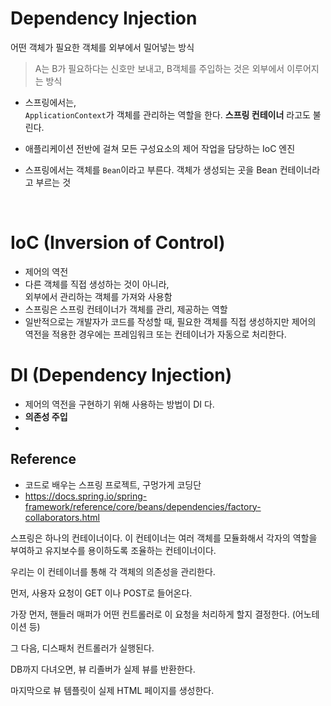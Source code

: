 # Dependency Injection

어떤 객체가 필요한 객체를 외부에서 밀어넣는 방식

> A는 B가 필요하다는 신호만 보내고, B객체를 주입하는 것은 외부에서 이루어지는 방식

* 스프링에서는, <br> `ApplicationContext`가 객체를 관리하는 역할을 한다.  **스프링 컨테이너** 라고도 불린다.

* 애플리케이션 전반에 걸쳐 모든 구성요소의 제어 작업을 담당하는 IoC 엔진

* 스프링에서는 객체를 `Bean`이라고 부른다. 객체가 생성되는 곳을 Bean 컨테이너라고 부르는 것

<br>

# IoC (Inversion of Control)
- 제어의 역전
- 다른 객체를 직접 생성하는 것이 아니라,<br>
  외부에서 관리하는 객체를 가져와 사용함
- 스프링은 스프링 컨테이너가 객체를 관리, 제공하는 역할
- 일반적으로는 개발자가 코드를 작성할 때, 필요한 객체를 직접 생성하지만 제어의 역전을 적용한 경우에는 프레임워크 또는 컨테이너가 자동으로 처리한다.


# DI (Dependency Injection)
- 제어의 역전을 구현하기 위해 사용하는 방법이 DI 다. 
- **의존성 주입**
- 


## Reference
- 코드로 배우는 스프링 프로젝트, 구멍가게 코딩단
-  https://docs.spring.io/spring-framework/reference/core/beans/dependencies/factory-collaborators.html

스프링은 하나의 컨테이너이다.
이 컨테이너는 여러 객체를 모듈화해서 각자의 역할을 부여하고 유지보수를 용이하도록 조율하는 컨테이너이다.

우리는 이 컨테이너를 통해 각 객체의 의존성을 관리한다.

먼저, 사용자 요청이 GET 이나 POST로 들어온다.

가장 먼저, 핸들러 매퍼가 어떤 컨트롤러로 이 요청을 처리하게 할지 결정한다. (어노테이션 등)

그 다음, 디스패처 컨트롤러가 실행된다.

DB까지 다녀오면, 뷰 리졸버가 실제 뷰를 반환한다.

마지막으로 뷰 템플릿이 실제 HTML 페이지를 생성한다.

